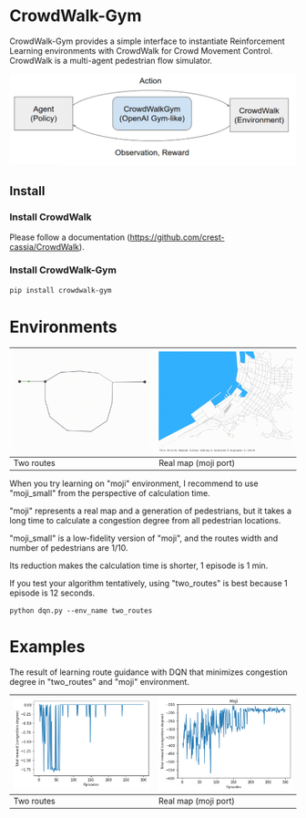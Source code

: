# CrowdWalk-Gym
CrowdWalk-Gym provides a simple interface to instantiate Reinforcement Learning environments with CrowdWalk for Crowd Movement Control.  
CrowdWalk is a multi-agent pedestrian flow simulator.

![overview](docs/overview.png)


## Install

### Install CrowdWalk

Please follow a documentation (https://github.com/crest-cassia/CrowdWalk).

### Install CrowdWalk-Gym
```bash
pip install crowdwalk-gym
```


# Environments
| ![two_routes](docs/two_routes.gif)          | ![moji](docs/moji.gif) |
| ----------------------------------------- | ------------------------------------- |
| Two routes | Real map (moji port) |

When you try learning on "moji" environment, I recommend to use "moji_small" from the perspective of calculation time.

"moji" represents a real map and a generation of pedestrians, but it takes a long time to calculate a congestion degree from all pedestrian locations.

"moji_small" is a low-fidelity version of "moji", and the routes width and number of pedestrians are 1/10.

Its reduction makes the calculation time is shorter, 1 episode is 1 min.

If you test your algorithm tentatively, using "two_routes" is best because 1 episode is 12 seconds.

```
python dqn.py --env_name two_routes
```

# Examples
The result of learning route guidance with DQN that minimizes congestion degree in "two_routes" and "moji" environment.

| ![result](docs/result_two_routes.png)          | ![result](docs/result_moji.png) |
| ----------------------------------------- | ------------------------------------- |
| Two routes | Real map (moji port) |



